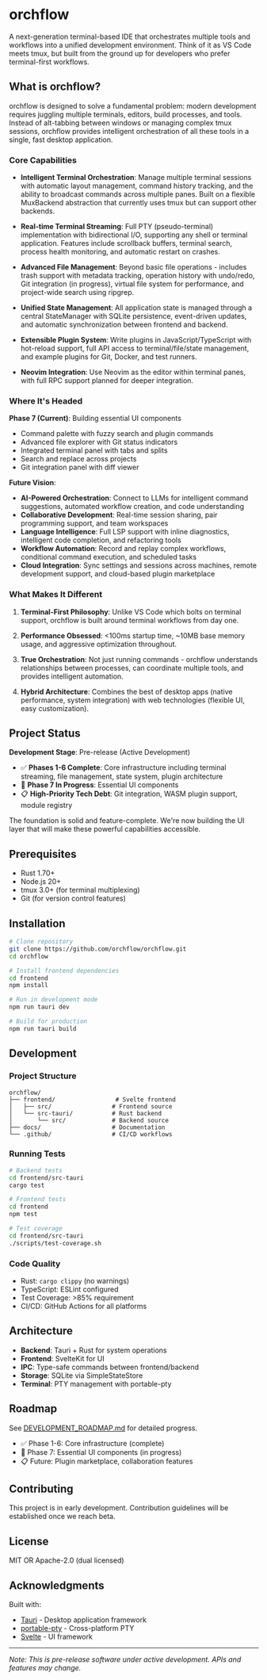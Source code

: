 # orchflow

A next-generation terminal-based IDE that orchestrates multiple tools and workflows into a unified development environment. Think of it as VS Code meets tmux, but built from the ground up for developers who prefer terminal-first workflows.

## What is orchflow?

orchflow is designed to solve a fundamental problem: modern development requires juggling multiple terminals, editors, build processes, and tools. Instead of alt-tabbing between windows or managing complex tmux sessions, orchflow provides intelligent orchestration of all these tools in a single, fast desktop application.

### Core Capabilities

- **Intelligent Terminal Orchestration**: Manage multiple terminal sessions with automatic layout management, command history tracking, and the ability to broadcast commands across multiple panes. Built on a flexible MuxBackend abstraction that currently uses tmux but can support other backends.

- **Real-time Terminal Streaming**: Full PTY (pseudo-terminal) implementation with bidirectional I/O, supporting any shell or terminal application. Features include scrollback buffers, terminal search, process health monitoring, and automatic restart on crashes.

- **Advanced File Management**: Beyond basic file operations - includes trash support with metadata tracking, operation history with undo/redo, Git integration (in progress), virtual file system for performance, and project-wide search using ripgrep.

- **Unified State Management**: All application state is managed through a central StateManager with SQLite persistence, event-driven updates, and automatic synchronization between frontend and backend.

- **Extensible Plugin System**: Write plugins in JavaScript/TypeScript with hot-reload support, full API access to terminal/file/state management, and example plugins for Git, Docker, and test runners.

- **Neovim Integration**: Use Neovim as the editor within terminal panes, with full RPC support planned for deeper integration.

### Where It's Headed

**Phase 7 (Current)**: Building essential UI components
- Command palette with fuzzy search and plugin commands
- Advanced file explorer with Git status indicators
- Integrated terminal panel with tabs and splits
- Search and replace across projects
- Git integration panel with diff viewer

**Future Vision**:
- **AI-Powered Orchestration**: Connect to LLMs for intelligent command suggestions, automated workflow creation, and code understanding
- **Collaborative Development**: Real-time session sharing, pair programming support, and team workspaces
- **Language Intelligence**: Full LSP support with inline diagnostics, intelligent code completion, and refactoring tools
- **Workflow Automation**: Record and replay complex workflows, conditional command execution, and scheduled tasks
- **Cloud Integration**: Sync settings and sessions across machines, remote development support, and cloud-based plugin marketplace

### What Makes It Different

1. **Terminal-First Philosophy**: Unlike VS Code which bolts on terminal support, orchflow is built around terminal workflows from day one.

2. **Performance Obsessed**: <100ms startup time, ~10MB base memory usage, and aggressive optimization throughout.

3. **True Orchestration**: Not just running commands - orchflow understands relationships between processes, can coordinate multiple tools, and provides intelligent automation.

4. **Hybrid Architecture**: Combines the best of desktop apps (native performance, system integration) with web technologies (flexible UI, easy customization).

## Project Status

**Development Stage**: Pre-release (Active Development)

- ✅ **Phases 1-6 Complete**: Core infrastructure including terminal streaming, file management, state system, plugin architecture
- 🚧 **Phase 7 In Progress**: Essential UI components 
- 📋 **High-Priority Tech Debt**: Git integration, WASM plugin support, module registry

The foundation is solid and feature-complete. We're now building the UI layer that will make these powerful capabilities accessible.

## Prerequisites

- Rust 1.70+
- Node.js 20+
- tmux 3.0+ (for terminal multiplexing)
- Git (for version control features)

## Installation

```bash
# Clone repository
git clone https://github.com/orchflow/orchflow.git
cd orchflow

# Install frontend dependencies
cd frontend
npm install

# Run in development mode
npm run tauri dev

# Build for production
npm run tauri build
```

## Development

### Project Structure

```
orchflow/
├── frontend/                 # Svelte frontend
│   ├── src/                 # Frontend source
│   └── src-tauri/           # Rust backend
│       └── src/             # Backend source
├── docs/                    # Documentation
└── .github/                 # CI/CD workflows
```

### Running Tests

```bash
# Backend tests
cd frontend/src-tauri
cargo test

# Frontend tests
cd frontend
npm test

# Test coverage
cd frontend/src-tauri
./scripts/test-coverage.sh
```

### Code Quality

- Rust: `cargo clippy` (no warnings)
- TypeScript: ESLint configured
- Test Coverage: >85% requirement
- CI/CD: GitHub Actions for all platforms

## Architecture

- **Backend**: Tauri + Rust for system operations
- **Frontend**: SvelteKit for UI
- **IPC**: Type-safe commands between frontend/backend
- **Storage**: SQLite via SimpleStateStore
- **Terminal**: PTY management with portable-pty

## Roadmap

See [DEVELOPMENT_ROADMAP.md](DEVELOPMENT_ROADMAP.md) for detailed progress.

- ✅ Phase 1-6: Core infrastructure (complete)
- 🚧 Phase 7: Essential UI components (in progress)
- 📋 Future: Plugin marketplace, collaboration features

## Contributing

This project is in early development. Contribution guidelines will be established once we reach beta.

## License

MIT OR Apache-2.0 (dual licensed)

## Acknowledgments

Built with:
- [Tauri](https://tauri.app/) - Desktop application framework
- [portable-pty](https://github.com/wez/portable-pty) - Cross-platform PTY
- [Svelte](https://svelte.dev/) - UI framework

---

*Note: This is pre-release software under active development. APIs and features may change.*